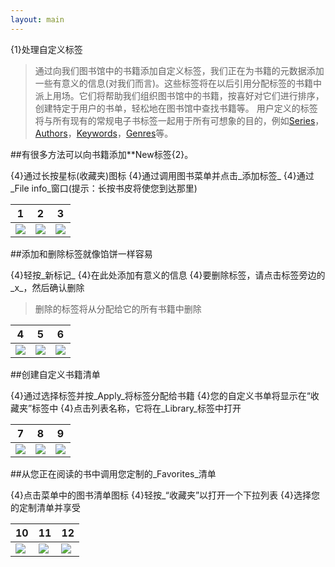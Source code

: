 ```yaml
---
layout: main
---
```


{1}处理自定义标签

>通过向我们图书馆中的书籍添加自定义标签，我们正在为书籍的元数据添加一些有意义的信息(对我们而言)。这些标签将在以后引用分配标签的书籍中派上用场。它们将帮助我们组织图书馆中的书籍，按喜好对它们进行排序，创建特定于用户的书单，轻松地在图书馆中查找书籍等。
>用户定义的标签将与所有现有的常规电子书标签一起用于所有可想象的目的，例如[Series]()，[Authors]()，[Keywords]()，[Genres]()等。

##有很多方法可以向书籍添加**New标签{2}。

{4}通过长按星标(收藏夹)图标
{4}通过调用图书菜单并点击_添加标签_
{4}通过_File info_窗口(提示：长按书皮将使您到达那里)

|1|2|3|
|-|-|-|
|![](1.png)|![](2.png)|![](3.png)|

##添加和删除标签就像馅饼一样容易

{4}轻按_新标记_
{4}在此处添加有意义的信息
{4}要删除标签，请点击标签旁边的_x_，然后确认删除
>删除的标签将从分配给它的所有书籍中删除

|4|5|6|
|-|-|-|
|![](4.png)|![](5.png)|![](6.png)|

##创建自定义书籍清单

{4}通过选择标签并按_Apply_将标签分配给书籍
{4}您的自定义书单将显示在“收藏夹”标签中
{4}点击列表名称，它将在_Library_标签中打开

|7|8|9|
|-|-|-|
|![](7.png)|![](8.png)|![](9.png)|

##从您正在阅读的书中调用您定制的_Favorites_清单

{4}点击菜单中的图书清单图标
{4}轻按_“收藏夹”以打开一个下拉列表
{4}选择您的定制清单并享受

|10|11|12|
|-|-|-|
|![](10.png)|![](11.png)|![](12.png)|
